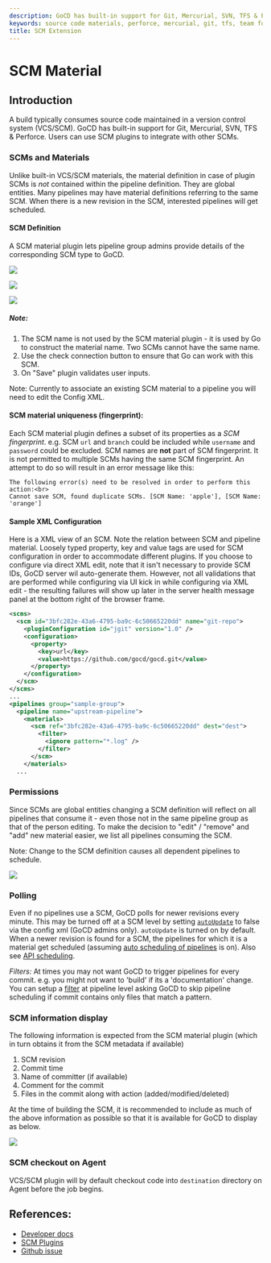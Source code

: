 ```yaml
---
description: GoCD has built-in support for Git, Mercurial, SVN, TFS & Perforce. Users can use SCM plugins to integrate with other SCMs.
keywords: source code materials, perforce, mercurial, git, tfs, team foundation, scm, build pipelines, cd pipeines, continuous delivery, xml configuration
title: SCM Extension
---
```


# SCM Material

## Introduction

A build typically consumes source code maintained in a version control system (VCS/SCM). GoCD has built-in support for Git, Mercurial, SVN, TFS & Perforce. Users can use SCM plugins to integrate with other SCMs.

### SCMs and Materials

Unlike built-in VCS/SCM materials, the material definition in case of plugin SCMs is *not* contained within the pipeline definition. They are global entities. Many pipelines may have material definitions referring to the same SCM. When there is a new revision in the SCM, interested pipelines will get scheduled.

#### SCM Definition

A SCM material plugin lets pipeline group admins provide details of the corresponding SCM type to GoCD.

![](../images/scm-select-material.png)

![](../images/scm-add-material.png)

![](../images/scm-errors.png)

##### Note:

1. The SCM name is not used by the SCM material plugin - it is used by Go to construct the material name. Two SCMs cannot have the same name.
3. Use the check connection button to ensure that Go can work with this SCM.
4. On "Save" plugin validates user inputs.

Note: Currently to associate an existing SCM material to a pipeline you will need to edit the Config XML.

#### SCM material uniqueness (fingerprint):
Each SCM material plugin defines a subset of its properties as a *SCM fingerprint*. e.g. SCM `url` and `branch` could be included while `username` and `password` could be excluded. SCM names are **not** part of SCM fingerprint. It is not permitted to multiple SCMs having the same SCM fingerprint. An attempt to do so will result in an error message like this:

```
The following error(s) need to be resolved in order to perform this action:<br>
Cannot save SCM, found duplicate SCMs. [SCM Name: 'apple'], [SCM Name: 'orange']
```

#### Sample XML Configuration

Here is a XML view of an SCM. Note the relation between SCM and pipeline material. Loosely typed property, key and value tags are used for SCM configuration in order to accommodate different plugins. If you choose to configure via direct XML edit, note that it isn't necessary to provide SCM IDs, GoCD server wil auto-generate them. However, not all validations that are performed while configuring via UI kick in while configuring via XML edit - the resulting failures will show up later in the server health message panel at the bottom right of the browser frame.

```xml
<scms>
  <scm id="3bfc282e-43a6-4795-ba9c-6c50665220dd" name="git-repo">
    <pluginConfiguration id="jgit" version="1.0" />
    <configuration>
      <property>
        <key>url</key>
        <value>https://github.com/gocd/gocd.git</value>
      </property>
    </configuration>
  </scm>
</scms>
...
<pipelines group="sample-group">
  <pipeline name="upstream-pipeline">
    <materials>
      <scm ref="3bfc282e-43a6-4795-ba9c-6c50665220dd" dest="dest">
        <filter>
          <ignore pattern="*.log" />
        </filter>
      </scm>
    </materials>
  ...
```

### Permissions

Since SCMs are global entities changing a SCM definition will reflect on all pipelines that consume it - even those not in the same pipeline group as that of the person editing. To make the decision to "edit" / "remove" and "add" new material easier, we list all pipelines consuming the SCM.

Note: Change to the SCM definition causes all dependent pipelines to schedule.

![](../images/scm-edit-material.png)

### Polling

Even if no pipelines use a SCM, GoCD polls for newer revisions every minute. This may be turned off at a SCM level by setting [`autoUpdate`](../configuration/configuration_reference.html#config-repo-scm) to false via the config xml (GoCD admins only). `autoUpdate` is turned on by default. When a newer revision is found for a SCM, the pipelines for which it is a material get scheduled (assuming [auto scheduling of pipelines](../configuration/pipeline_scheduling.html) is on). Also see [API scheduling](https://api.gocd.org/current/#scheduling-pipelines).

*Filters:* At times you may not want GoCD to trigger pipelines for every commit. e.g. you might not want to 'build' if its a 'documentation' change. You can setup a [filter](../configuration/configuration_reference.html#filter) at pipeline level asking GoCD to skip pipeline scheduling if commit contains only files that match a pattern.

### SCM information display

The following information is expected from the SCM material plugin (which in turn obtains it from the SCM metadata if available)

1. SCM revision
2. Commit time
3. Name of committer (if available)
4. Comment for the commit
5. Files in the commit along with action (added/modified/deleted)

At the time of building the SCM, it is recommended to include as much of the above information as possible so that it is available for GoCD to display as below.

![](../images/scm-revision-details.png)

### SCM checkout on Agent

VCS/SCM plugin will by default checkout code into `destination` directory on Agent before the job begins.

## References:

* [Developer docs](https://developer.gocd.org/current/writing_go_plugins/scm_material/json_message_based_scm_material_extension.html)
* [SCM Plugins](https://www.gocd.org/community/plugins.html#scm-plugins-count)
* [Github issue](https://github.com/gocd/gocd/issues/818)
